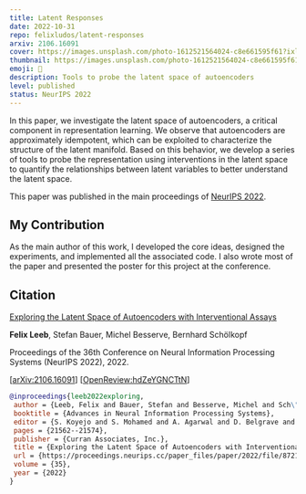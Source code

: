 ```yaml
---
title: Latent Responses
date: 2022-10-31
repo: felixludos/latent-responses
arxiv: 2106.16091
cover: https://images.unsplash.com/photo-1612521564024-c8e661595f61?ixlib=rb-1.2.1&q=85&fm=jpg&crop=entropy&cs=srgb&w=1440&q=80
thumbnail: https://images.unsplash.com/photo-1612521564024-c8e661595f61?ixlib=rb-1.2.1&q=85&fm=jpg&crop=entropy&cs=srgb&w=480&q=80
emoji: 🧲
description: Tools to probe the latent space of autoencoders
level: published
status: NeurIPS 2022
---
```


In this paper, we investigate the latent space of autoencoders, a critical component in representation learning. We observe that autoencoders are approximately idempotent, which can be exploited to characterize the structure of the latent manifold. Based on this behavior, we develop a series of tools to probe the representation using interventions in the latent space to quantify the relationships between latent variables to better understand the latent space. 

This paper was published in the main proceedings of [NeurIPS 2022](https://papers.nips.cc/paper_files/paper/2022/hash/87213955efbe48b46586e37bf2f1fe5b-Abstract-Conference.html).

## My Contribution

As the main author of this work, I developed the core ideas, designed the experiments, and implemented all the associated code. I also wrote most of the paper and presented the poster for this project at the conference.

## Citation

[Exploring the Latent Space of Autoencoders with Interventional Assays](https://proceedings.neurips.cc/paper_files/paper/2022/hash/87213955efbe48b46586e37bf2f1fe5b-Abstract-Conference.html)
 
**Felix Leeb**, Stefan Bauer, Michel Besserve, Bernhard Schölkopf

Proceedings of the 36th Conference on Neural Information Processing Systems (NeurIPS 2022), 2022.

[[arXiv:2106.16091](https://arxiv.org/abs/2106.16091)] [[OpenReview:hdZeYGNCTtN](https://openreview.net/forum?id=hdZeYGNCTtN)]

```bibtex
@inproceedings{leeb2022exploring,
 author = {Leeb, Felix and Bauer, Stefan and Besserve, Michel and Sch\"{o}lkopf, Bernhard},
 booktitle = {Advances in Neural Information Processing Systems},
 editor = {S. Koyejo and S. Mohamed and A. Agarwal and D. Belgrave and K. Cho and A. Oh},
 pages = {21562--21574},
 publisher = {Curran Associates, Inc.},
 title = {Exploring the Latent Space of Autoencoders with Interventional Assays},
 url = {https://proceedings.neurips.cc/paper_files/paper/2022/file/87213955efbe48b46586e37bf2f1fe5b-Paper-Conference.pdf},
 volume = {35},
 year = {2022}
}
```


